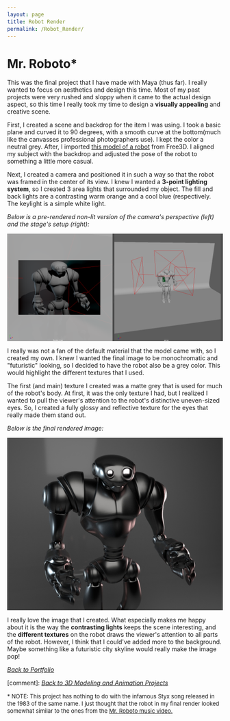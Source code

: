 ```yaml
---
layout: page
title: Robot Render
permalink: /Robot_Render/
---
```

# Mr. Roboto*

This was the final project that I have made with Maya (thus far). I really wanted to focus on aesthetics and design this time. Most of my past projects were very rushed and sloppy when it came to the actual design aspect, so this time I really took my time to design a **visually appealing** and creative scene. 

First, I created a scene and backdrop for the item I was using. I took a basic plane and curved it to 90 degrees, with a smooth curve at the bottom(much like the canvasses professional photographers use). I kept the color a neutral grey. After, I imported <a href="https://free3d.com/3d-model/funboty-81854.html">this model of a robot</a> from Free3D. I aligned my subject with the backdrop and adjusted the pose of the robot to something a little more casual.<br>

Next, I created a camera and positioned it in such a way so that the robot was framed in the center of its view. I knew I wanted a **3-point lighting system**, so I created 3 area lights that surrounded my object. The fill and back lights are a contrasting warm orange and a cool blue (respectively. The keylight is a simple white light. 

*Below is a pre-rendered non-lit version of the camera's perspective (left) and the stage's setup (right):*

<img align="center" src="/assets/RobotMaya.png" style="width:700px;">

I really was not a fan of the default material that the model came with, so I created my own. I knew I wanted the final image to be monochromatic and "futuristic" looking, so I decided to have the robot also be a grey color. This would highlight the different textures that I used. <br>

The first (and main) texture I created was a matte grey that is used for much of the robot's body. At first, it was the only texture I had, but I realized I wanted to pull the viewer's attention to the robot's distinctive uneven-sized eyes. So, I created a fully glossy and reflective texture for the eyes that really made them stand out.

*Below is the final rendered image:*

<img align="center" src="/assets/Mr.Roboto.jpg" style="width:700px;">

I really love the image that I created. What especially makes me happy about it is the way the **contrasting lights** keeps the scene interesting, and the **different textures** on the robot draws the viewer's attention to all parts of the robot. However, I think that I could've added more to the background. Maybe something like a futuristic city skyline would really make the image pop! 

<a href="{{site.baseurl}}/portfolioPage.html">*Back to Portfolio*</a>

[comment]: [*Back to 3D Modeling and Animation Projects*]({{site.baseurl}}/Modeling_and_Animation/)

<font size="2">* NOTE: This project has nothing to do with the infamous Styx song released in the 1983 of the same name. I just thought that the robot in my final render looked somewhat similar to the ones from the <a href="https://www.youtube.com/watch?v=uc6f_2nPSX8&list=RD27UF_9-MmSg&index=10&ab_channel=StyxVEVO">Mr. Roboto music video.</a> </font>